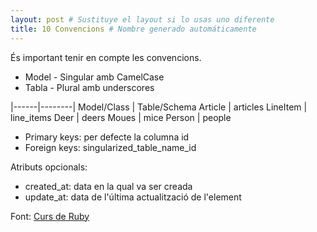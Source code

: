 ```yaml
---
layout: post # Sustituye el layout si lo usas uno diferente
title: 10 Convencions # Nombre generado automáticamente
---
```


És important tenir en compte les convencions.

- Model - Singular amb CamelCase
- Tabla - Plural amb underscores

|------|--------|
Model/Class | Table/Schema
Article | articles
LineItem | line_items
Deer | deers
Moues | mice
Person | people

- Primary keys: per defecte la columna id
- Foreign keys: singularized_table_name_id

Atributs opcionals:

- created_at: data en la qual va ser creada
- update_at: data de l'última actualització de l'element

Font: [Curs de Ruby](https://www.youtube.com/watch?v=DcS0gAosMck)

